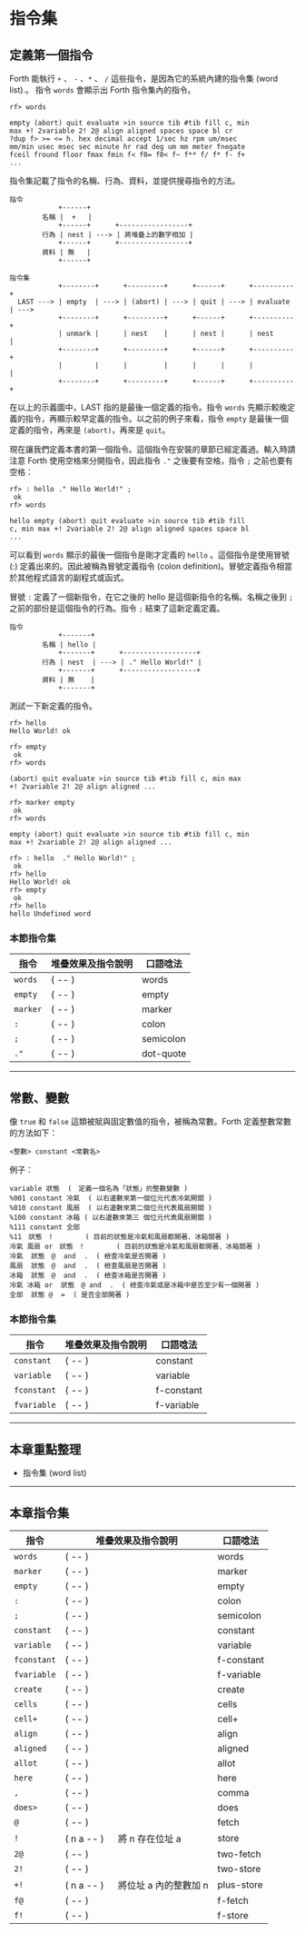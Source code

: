 # 指令集

## 定義第一個指令
Forth 能執行 `+` 、 `-` 、`*` 、 `/` 這些指令，是因為它的系統內建的指令集 (word list).。
指令 `words` 會顯示出 Forth 指令集內的指令。

```
rf> words

empty (abort) quit evaluate >in source tib #tib fill c, min
max +! 2variable 2! 2@ align aligned spaces space bl cr
?dup f> >= <= h. hex decimal accept 1/sec hz rpm um/msec
mm/min usec msec sec minute hr rad deg um mm meter fnegate
fceil fround floor fmax fmin f< f0= f0< f~ f** f/ f* f- f+
...
```

指令集記載了指令的名稱、行為、資料，並提供搜尋指令的方法。

```
指令
            +------+
        名稱 |  +   |
            +------+      +-----------------+
        行為 | nest | ---> | 將堆疊上的數字相加 |
            +------+      +-----------------+
        資料 | 無   |
            +------+

指令集
            +--------+      +---------+      +------+      +----------+
  LAST ---> | empty  | ---> | (abort) | ---> | quit | ---> | evaluate | --->
            +--------+      +---------+      +------+      +----------+
            | unmark |      | nest    |      | nest |      | nest     |
            +--------+      +---------+      +------+      +----------+
            |        |      |         |      |      |      |          |
            +--------+      +---------+      +------+      +----------+
```

在以上的示義圖中，LAST 指的是最後一個定義的指令。指令 `words` 先顯示較晚定義的指令，再顯示較早定義的指令。以之前的例子來看，指令 `empty` 是最後一個定義的指令，再來是 `(abort)`，再來是 `quit`。

現在讓我們定義本書的第一個指令。這個指令在安裝的章節已經定義過。輸入時請注意 Forth 使用空格來分開指令，因此指令 `."` 之後要有空格，指令 `;` 之前也要有空格：

```
rf> : hello ." Hello World!" ;
 ok
rf> words

hello empty (abort) quit evaluate >in source tib #tib fill
c, min max +! 2variable 2! 2@ align aligned spaces space bl
...
```

可以看到 `words` 顯示的最後一個指令是剛才定義的 `hello` 。這個指令是使用冒號 (:) 定義出來的。因此被稱為冒號定義指令 (colon definition)。冒號定義指令相當於其他程式語言的副程式或函式。

冒號 `:` 定義了一個新指令，在它之後的 hello 是這個新指令的名稱。名稱之後到 `;` 之前的部份是這個指令的行為。指令 `;` 結束了這新定義定義。

```
指令
            +-------+
        名稱 | hello |
            +-------+      +------------------+
        行為 | nest  | ---> | ." Hello World!" |
            +-------+      +------------------+
        資料 | 無    |
            +-------+
```

測試一下新定義的指令。

```
rf> hello
Hello World! ok
```


```
rf> empty
 ok
rf> words

(abort) quit evaluate >in source tib #tib fill c, min max
+! 2variable 2! 2@ align aligned ...
```

```
rf> marker empty
 ok
rf> words

empty (abort) quit evaluate >in source tib #tib fill c, min
max +! 2variable 2! 2@ align aligned ...
```

```
rf> : hello  ." Hello World!" ;
 ok
rf> hello
Hello World! ok
rf> empty
 ok
rf> hello
hello Undefined word
```

### 本節指令集

| 指令 | 堆疊效果及指令說明                        | 口語唸法 |
|-----|----------------------------------------|--------|
| `words` | ( -- ) &emsp;  | words |
| `empty` | ( -- ) &emsp;  | empty |
| `marker` | ( -- ) &emsp;  | marker |
| `:` | ( -- ) &emsp; | colon |
| `;` | ( -- ) &emsp; | semicolon |
| `."` | ( -- ) &emsp; | dot-quote |

-----------
## 常數、變數
像 `true` 和 `false` 這類被賦與固定數值的指令，被稱為常數。Forth 定義整數常數的方法如下：
```
<整數> constant <常數名>
```

例子：
```
variable 狀態  (　定義一個名為「狀態」的整數變數 )
%001 constant 冷氣  ( 以右邊數來第一個位元代表冷氣開關 )
%010 constant 風扇  ( 以右邊數來第二個位元代表風扇開關 )
%100 constant 冰箱 ( 以右邊數來第三 個位元代表風扇開關 )
%111 constant 全部
%11　狀態　!        ( 目前的狀態是冷氣和風扇都開著、冰箱關著 )
冷氣 風扇 or　狀態　!        ( 目前的狀態是冷氣和風扇都開著、冰箱關著 )
冷氣  狀態　@  and  .  ( 檢查冷氣是否開著 )
風扇  狀態　@  and  .  ( 檢查風扇是否開著 )
冰箱  狀態　@  and  .  ( 檢查冰箱是否開著 )
冷氣 冰箱 or  狀態　@ and  .  ( 檢查冷氣或是冰箱中是否至少有一個開著 )
全部  狀態 @  =  ( 是否全部開著 )
```
### 本節指令集
| 指令 | 堆疊效果及指令說明                        | 口語唸法 |
|-----|----------------------------------------|--------|
| `constant` | ( -- ) &emsp; | constant |
| `variable` | ( -- ) &emsp; | variable |
| `fconstant` | ( -- ) &emsp; | f-constant |
| `fvariable` | ( -- ) &emsp; | f-variable |

-------------
## 本章重點整理

* 指令集 (word list)

-----------
## 本章指令集

| 指令 | 堆疊效果及指令說明                        | 口語唸法 |
|-----|------------------------------------|--------|
| `words` | ( -- ) &emsp;  | words |
| `marker` | ( -- ) &emsp; | marker |
| `empty` | ( -- ) &emsp; | empty |
| `:` | ( -- ) &emsp; | colon |
| `;` | ( -- ) &emsp; | semicolon |
| `constant` | ( -- ) &emsp; | constant |
| `variable` | ( -- ) &emsp; | variable |
| `fconstant` | ( -- ) &emsp; | f-constant |
| `fvariable` | ( -- ) &emsp; | f-variable |
| `create` | ( -- ) &emsp; | create |
| `cells` | ( -- ) &emsp; | cells |
| `cell+` | ( -- ) &emsp; | cell+ |
| `align` | ( -- ) &emsp; | align |
| `aligned` | ( -- ) &emsp; | aligned |
| `allot` | ( -- ) &emsp; | allot |
| `here` | ( -- ) &emsp; | here |
| `,` | ( -- ) &emsp; | comma |
| `does>` | ( -- ) &emsp; | does |
| `@` | ( -- ) &emsp; | fetch |
| `!` | ( n a -- ) &emsp; 將 n 存在位址 a  | store |
| `2@` | ( -- ) &emsp; | two-fetch |
| `2!` | ( -- ) &emsp; | two-store |
| `+!` | ( n a -- ) &emsp; 將位址 a 內的整數加 n | plus-store |
| `f@` | ( -- ) &emsp; | f-fetch |
| `f!` | ( -- ) &emsp; | f-store |